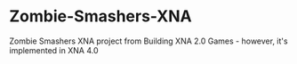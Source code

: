 Zombie-Smashers-XNA
===================

Zombie Smashers XNA project from Building XNA 2.0 Games - however, it's implemented in XNA 4.0